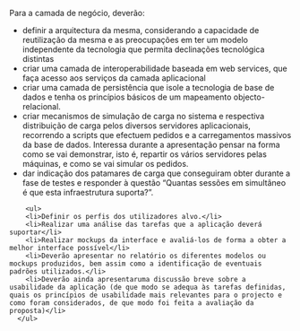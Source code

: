 
  Para a camada de negócio, deverão:
      <ul>
        <li>definir a arquitectura da mesma, considerando a capacidade de reutilização da mesma e as preocupações em ter um modelo independente da tecnologia que permita declinações tecnológica distintas</li>
        <li>criar uma camada de interoperabilidade baseada em web services, que faça acesso aos serviços da camada aplicacional</li>
        <li>criar uma camada de persistência que isole a tecnologia de base de dados e tenha os princípios básicos de um mapeamento objecto-relacional.</li>
        <li>criar mecanismos de simulação de carga no sistema e respectiva distribuição de carga pelos diversos servidores aplicacionais, recorrendo a scripts que efectuem pedidos e a carregamentos massivos da base de dados. Interessa durante a apresentação pensar na forma como se vai demonstrar, isto é, repartir os vários servidores pelas máquinas, e como se vai simular os pedidos.</li>
        <li>dar indicação dos patamares de carga que conseguiram obter durante a fase de testes e responder à questão “Quantas sessões em simultâneo é que esta infraestrutura suporta?”.</li>
        </ul>
        
        <ul>
        <li>Definir os perfis dos utilizadores alvo.</li>
        <li>Realizar uma análise das tarefas que a aplicação deverá suportar</li>
        <li>Realizar mockups da interface e avaliá-los de forma a obter a melhor interface possível</li>
        <li>Deverão apresentar no relatório os diferentes modelos ou mockups produzidos, bem assim como a identificação de eventuais padrões utilizados.</li>
        <li>Deverão ainda apresentaruma discussão breve sobre a usabilidade da aplicação (de que modo se adequa às tarefas definidas, quais os princípios de usabilidade mais relevantes para o projecto e como foram considerados, de que modo foi feita a avaliação da proposta)</li>
      </ul>
